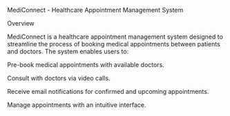 MediConnect - Healthcare Appointment Management System

Overview

MediConnect is a healthcare appointment management system designed to streamline the process of booking medical appointments between patients and doctors. The system enables users to:

Pre-book medical appointments with available doctors.

Consult with doctors via video calls.

Receive email notifications for confirmed and upcoming appointments.

Manage appointments with an intuitive interface.

